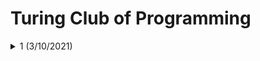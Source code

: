 # Turing Club of Programming

<details>
<summary> 1 (3/10/2021) </summary>

1. [Yuji's Challenge](1/Yuji_s_Challenge.cpp)
2. [3's and 5's](1/5_s_and_3_s.cpp)
3. [The cursed spell](1/The_Cursed_Spell.cpp)

</details>
